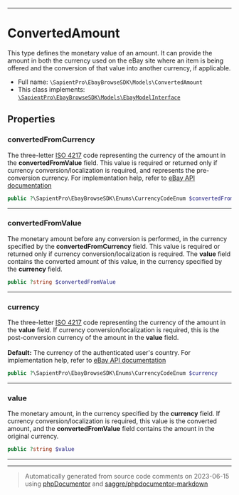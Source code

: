 ***

# ConvertedAmount

This type defines the monetary value of an amount. It can provide the amount in both the currency used on the eBay site where an item is being offered and the conversion of that value into another currency, if applicable.



* Full name: `\SapientPro\EbayBrowseSDK\Models\ConvertedAmount`
* This class implements:
[`\SapientPro\EbayBrowseSDK\Models\EbayModelInterface`](./EbayModelInterface.md)



## Properties


### convertedFromCurrency

The three-letter <a href="https://www.iso.org/iso-4217-currency-codes.html " target="_blank">ISO 4217</a> code representing the currency of the amount in the <b> convertedFromValue</b> field. This value is required or returned only if currency conversion/localization is required, and represents the pre-conversion currency. For implementation help, refer to <a href='https://developer.ebay.com/api-docs/buy/browse/types/ba:CurrencyCodeEnum'>eBay API documentation</a>

```php
public ?\SapientPro\EbayBrowseSDK\Enums\CurrencyCodeEnum $convertedFromCurrency
```






***

### convertedFromValue

The monetary amount before any conversion is performed, in the currency specified by the <b> convertedFromCurrency</b> field. This value is required or returned only if currency conversion/localization is required. The <b> value</b> field contains the converted amount of this value, in the currency specified by the <b> currency</b> field.

```php
public ?string $convertedFromValue
```






***

### currency

The three-letter <a href="https://www.iso.org/iso-4217-currency-codes.html " target="_blank">ISO 4217</a> code representing the currency of the amount in the <b> value</b> field. If currency conversion/localization is required, this is the post-conversion currency of the amount in the <b> value</b> field.   <br><br><b> Default:</b> The currency of the authenticated user's country. For implementation help, refer to <a href='https://developer.ebay.com/api-docs/buy/browse/types/ba:CurrencyCodeEnum'>eBay API documentation</a>

```php
public ?\SapientPro\EbayBrowseSDK\Enums\CurrencyCodeEnum $currency
```






***

### value

The monetary amount, in the currency specified by the <b> currency</b> field. If currency conversion/localization is required, this value is the converted amount, and the <b> convertedFromValue</b> field contains the amount in the original currency.

```php
public ?string $value
```






***



***
> Automatically generated from source code comments on 2023-06-15 using [phpDocumentor](http://www.phpdoc.org/) and [saggre/phpdocumentor-markdown](https://github.com/Saggre/phpDocumentor-markdown)
